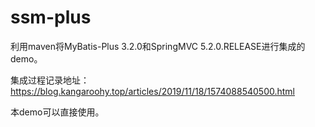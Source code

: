 # ssm-plus
利用maven将MyBatis-Plus 3.2.0和SpringMVC 5.2.0.RELEASE进行集成的demo。

集成过程记录地址：https://blog.kangaroohy.top/articles/2019/11/18/1574088540500.html

本demo可以直接使用。